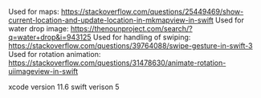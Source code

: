 Used for maps: https://stackoverflow.com/questions/25449469/show-current-location-and-update-location-in-mkmapview-in-swift
Used for water drop image: https://thenounproject.com/search/?q=water+drop&i=943125
Used for handling of swiping: https://stackoverflow.com/questions/39764088/swipe-gesture-in-swift-3
Used for rotation animation: https://stackoverflow.com/questions/31478630/animate-rotation-uiimageview-in-swift

xcode version 11.6
swift verison 5
